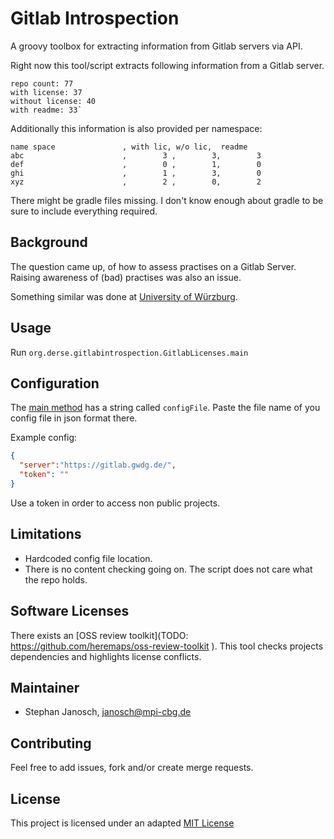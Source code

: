 # Gitlab Introspection

A groovy toolbox for extracting information from Gitlab servers via API.

Right now this tool/script extracts following information from a Gitlab server.
```
repo count: 77
with license: 37
without license: 40
with readme: 33`
```
Additionally this information is also provided per namespace:
```
name space               , with lic, w/o lic,  readme
abc                      ,        3 ,        3,        3
def                      ,        0 ,        1,        0
ghi                      ,        1 ,        3,        0
xyz                      ,        2 ,        0,        2
```

There might be gradle files missing. I don't know enough about gradle to be sure to include everything required.
## Background 

The question came up, of how to assess practises on a Gitlab Server. Raising awareness of (bad) 
practises was also an issue. 

Something similar was done at [University of Würzburg](https://git.physik.uni-wuerzburg.de/Z03/guidesandscripts/blob/master/REST_Intro/intro.md).

## Usage

Run `org.derse.gitlabintrospection.GitlabLicenses.main`

## Configuration

The [main method](src/main/groovy/org/derse/gitlabintrospection/GitlabLicenses.groovy) has a string called `configFile`. Paste 
the file name of you config file in json format there. 

Example config:
```json
{
  "server":"https://gitlab.gwdg.de/",
  "token": ""
}
```
Use a token in order to access non public projects.

## Limitations

* Hardcoded config file location.
* There is no content checking going on. The script does not care what the repo holds.

## Software Licenses

There exists an [OSS review toolkit](TODO: https://github.com/heremaps/oss-review-toolkit
). This tool checks projects dependencies and highlights license conflicts.

## Maintainer

* Stephan Janosch, janosch@mpi-cbg.de

## Contributing

Feel free to add issues, fork and/or create merge requests.

## License

This project is licensed under an adapted [MIT License](LICENSE)